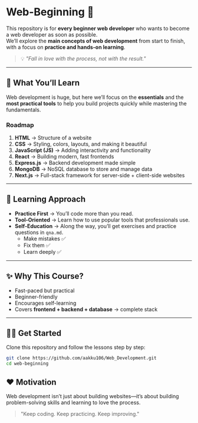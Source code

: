 # Web-Beginning 🚀

This repository is for **every beginner web developer** who wants to become a web developer as soon as possible.  
We’ll explore the **main concepts of web development** from start to finish, with a focus on **practice and hands-on learning**.

> 💡 _"Fall in love with the process, not with the result."_

---

## 📌 What You’ll Learn

Web development is huge, but here we’ll focus on the **essentials** and the **most practical tools** to help you build projects quickly while mastering the fundamentals.

### Roadmap

1. **HTML** → Structure of a website
2. **CSS** → Styling, colors, layouts, and making it beautiful
3. **JavaScript (JS)** → Adding interactivity and functionality
4. **React** → Building modern, fast frontends
5. **Express.js** → Backend development made simple
6. **MongoDB** → NoSQL database to store and manage data
7. **Next.js** → Full-stack framework for server-side + client-side websites

---

## 🎯 Learning Approach

- **Practice First** → You’ll code more than you read.
- **Tool-Oriented** → Learn how to use popular tools that professionals use.
- **Self-Education** → Along the way, you’ll get exercises and practice questions in `qna.md`.
  - Make mistakes ✅
  - Fix them ✅
  - Learn deeply ✅

---

## ✨ Why This Course?

- Fast-paced but practical
- Beginner-friendly
- Encourages self-learning
- Covers **frontend + backend + database** → complete stack

---

## 🧑‍💻 Get Started

Clone this repository and follow the lessons step by step:

```bash
git clone https://github.com/aakku106/Web_Development.git
cd web-beginning
```

## ❤️ Motivation

Web development isn’t just about building websites—it’s about building problem-solving skills and learning to love the process.

> "Keep coding. Keep practicing. Keep improving."

<!-- File created by [pramish](https://github.com/gitbhusalhubpramish) -->
<!-- Last updated by [Adarasha Gaihre (aakku)](https://github.com/aakku106) -->
